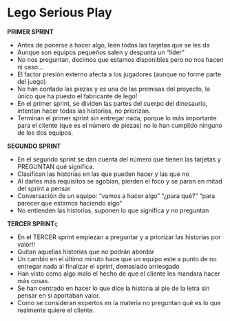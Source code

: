 Lego Serious Play
======
**PRIMER SPRINT**

* Antes de ponerse a hacer algo, leen todas las tarjetas que se les da
* Aunque son equipos pequeños salen y despunta un “líder”
* No nos preguntan, decimos que estamos disponibles pero no nos hacen ni caso...
* El factor presión externo afecta a los jugadores (aunque no forme parte del juego)
* No han contado las piezas y es una de las premisas del proyecto, la único que ha puesto el fabricante de lego!
* En el primer sprint, se dividen las partes del cuerpo del dinosaurio, intentan hacer todas las historias, no priorizan.
* Terminan el primer sprint sin entregar nada, porque lo más importante para el cliente (que es el número de piezas) no lo han cumplido ninguno de los dos equipos.

**SEGUNDO SPRINT**

* En el segundo sprint se dan cuenta del número que tienen las tarjetas y PREGUNTAN qué significa.
* Clasifican las historias en las que pueden hacer y las que no
* Al darles más requisitos se agobian, pierden el foco y se paran en mitad del sprint a pensar
* Conversación de un equipo: “vamos a hacer algo” “¿para qué?” “para parecer que estamos haciendo algo”
* No entienden las historias, suponen lo que significa y no preguntan
 
**TERCER SPRINT**ç

* En el TERCER sprint empiezan a preguntar y a priorizar las historias por valor!!
* Quitan aquellas historias que no podrán abordar
* Un cambio en el último minuto hace que un equipo este a punto de no entregar nada al finalizar el sprint, demasiado arriesgado
* Han visto como algo malo el hecho de que el cliente les mandara hacer más cosas.
* Se han centrado en hacer lo que dice la historia al pie de la letra sin pensar en si aportaban valor.
* Como se consideran expertos en la materia no preguntan qué es lo que realmente quiere el cliente.
